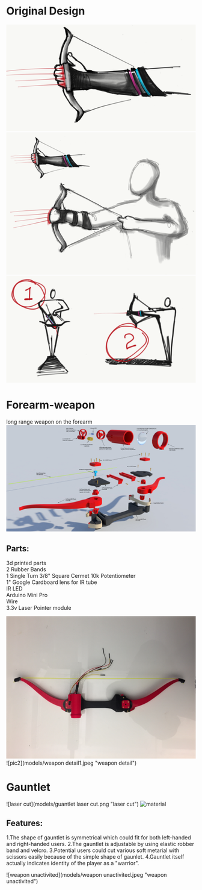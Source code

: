 # Original Design
![design1](models/1.PNG "design1")
![design2](models/3.PNG "design2")
![design3](models/2.PNG "design3")

# Forearm-weapon
long range weapon on the forearm
![Alt text](https://raw.githubusercontent.com/moonbeaminteractive/forearm-weapon/master/references/HandBow%20assembly%20guide.jpg "Handbow diagram")

## Parts:</br>
3d printed parts</br>
2 Rubber Bands</br>
1 Single Turn 3/8" Square Cermet 10k Potentiometer</br>
1" Google Cardboard lens for IR tube</br>
IR LED</br>
Arduino Mini Pro</br>
Wire</br>
3.3v Laser Pointer module</br>

![pic1](models/weapon.jpeg "weapon photo")
![pic2](models/weapon detail1.jpeg "weapon detail")

# Gauntlet
![laser cut](models/guantlet laser cut.png "laser cut")
![material](models/metrial-07.png "material")
## Features:</br>
1.The shape of gauntlet is symmetrical which could fit for both left-handed and right-handed users.
2.The gauntlet is adjustable by using elastic robber band and velcro.
3.Potential users could cut various soft metarial with scissors easily because of the simple shape of gaunlet.
4.Gauntlet itself actually indicates identity of the player as a "warrior".

![weapon unactivited](models/weapon unactivited.jpeg "weapon unactivited")

